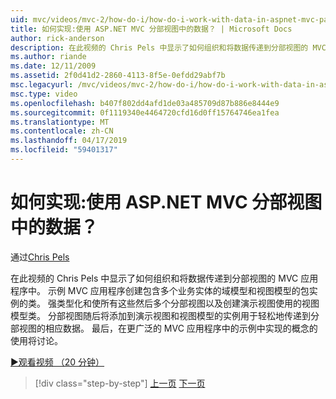 ```yaml
---
uid: mvc/videos/mvc-2/how-do-i/how-do-i-work-with-data-in-aspnet-mvc-partial-views
title: 如何实现:使用 ASP.NET MVC 分部视图中的数据？ | Microsoft Docs
author: rick-anderson
description: 在此视频的 Chris Pels 中显示了如何组织和将数据传递到分部视图的 MVC 应用程序中。 示例 MVC 应用程序创建包含域...
ms.author: riande
ms.date: 12/11/2009
ms.assetid: 2f0d41d2-2860-4113-8f5e-0efdd29abf7b
msc.legacyurl: /mvc/videos/mvc-2/how-do-i/how-do-i-work-with-data-in-aspnet-mvc-partial-views
msc.type: video
ms.openlocfilehash: b407f802dd4afd1de03a485709d87b886e8444e9
ms.sourcegitcommit: 0f1119340e4464720cfd16d0ff15764746ea1fea
ms.translationtype: MT
ms.contentlocale: zh-CN
ms.lasthandoff: 04/17/2019
ms.locfileid: "59401317"
---
```

# <a name="how-do-i-work-with-data-in-aspnet-mvc-partial-views"></a>如何实现:使用 ASP.NET MVC 分部视图中的数据？

通过[Chris Pels](https://twitter.com/chrispels)

在此视频的 Chris Pels 中显示了如何组织和将数据传递到分部视图的 MVC 应用程序中。 示例 MVC 应用程序创建包含多个业务实体的域模型和视图模型的包实例的类。 强类型化和使所有这些然后多个分部视图以及创建演示视图使用的视图模型类。 分部视图随后将添加到演示视图和视图模型的实例用于轻松地传递到分部视图的相应数据。 最后，在更广泛的 MVC 应用程序中的示例中实现的概念的使用将讨论。

[&#9654;观看视频 （20 分钟）](https://channel9.msdn.com/Blogs/ASP-NET-Site-Videos/how-do-i-work-with-data-in-aspnet-mvc-partial-views)

> [!div class="step-by-step"]
> [上一页](how-do-i-return-json-formatted-data-for-an-ajax-call-in-an-aspnet-mvc-web-application.md)
> [下一页](how-do-i-implement-view-models-to-manage-data-for-aspnet-mvc-views.md)
